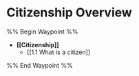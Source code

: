 # Citizenship Overview

 
%% Begin Waypoint %%
- **[[Citizenship]]**
	- [[1.1 What is a citizen]]

%% End Waypoint %%
 
